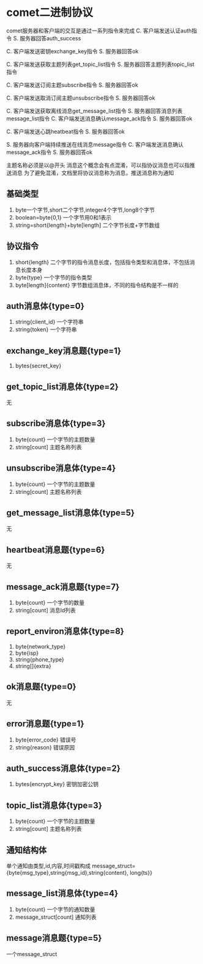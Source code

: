 comet二进制协议
=============================
comet服务器和客户端的交互是通过一系列指令来完成
C. 客户端发送认证auth指令
S. 服务器回答auth_success

C. 客户端发送密钥exchange_key指令
S. 服务器回答ok

C. 客户端发送获取主题列表get_topic_list指令
S. 服务器回答主题列表topic_list指令

C. 客户端发送订阅主题subscribe指令
S. 服务器回答ok

C. 客户端发送取消订阅主题unsubscribe指令
S. 服务器回答ok

C. 客户端发送获取离线消息get_message_list指令
S. 服务器回答消息列表message_list指令
C. 客户端发送消息确认message_ack指令
S. 服务器回答ok

C. 客户端发送心跳heatbeat指令
S. 服务器回答ok

S. 服务器向客户端持续推送在线消息message指令
C. 客户端发送消息确认message_ack指令
S. 服务器回答ok

主题名称必须是以@开头
消息这个概念会有点混淆，可以指协议消息也可以指推送消息
为了避免混淆，文档里将协议消息称为消息，推送消息称为通知


基础类型
-----------------------------
1. byte一个字节,short二个字节,integer4个字节,long8个字节
2. boolean=byte{0,1} 一个字节用0和1表示
3. string=short{length}+byte[length] 二个字节长度+字节数组

协议指令
----------------------------
1. short{length} 二个字节的指令消息长度，包括指令类型和消息体，不包括消息长度本身
2. byte{type} 一个字节的指令类型
3. byte[length]{content} 字节数组消息体，不同的指令结构是不一样的


auth消息体{type=0}
-----------------------------
1. string{client_id} 一个字符串
2. string{token} 一个字符串

exchange_key消息题{type=1}
-----------------------------
1. bytes{secret_key}

get_topic_list消息体{type=2}
-----------------------------
无

subscribe消息体{type=3}
------------------------------
1. byte{count} 一个字节的主题数量
2. string[count] 主题名称列表

unsubscribe消息体{type=4}
------------------------------
1. byte{count} 一个字节的主题数量
2. string[count] 主题名称列表

get_message_list消息体{type=5}
-----------------------------
无

heartbeat消息题{type=6}
----------------------------
无

message_ack消息题{type=7}
-----------------------------
1. byte{count} 一个字节的数量
2. string[count] 消息Id列表

report_environ消息体{type=8}
------------------------------
1. byte{network_type}
2. byte{isp}
3. string{phone_type}
4. string[]{extra}

ok消息题{type=0}
----------------------------
无

error消息题{type=1}
----------------------------
1. byte{error_code} 错误号
2. string{reason} 错误原因

auth_success消息体{type=2}
---------------------------
1. bytes{encrypt_key} 密钥加密公钥

topic_list消息体{type=3}
----------------------------
1. byte{count} 一个字节的主题数量
2. string[count] 主题名称列表

通知结构体
------------------------
单个通知由类型,id,内容,时间戳构成
message_struct={byte{msg_type},string{msg_id},string{content}, long{ts}}

message_list消息体{type=4}
----------------------------
1. byte{count} 一个字节的通知数量
2. message_struct[count] 通知列表

message消息题{type=5}
-----------------------------
一个message_struct


